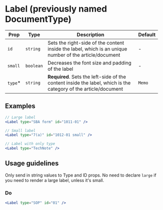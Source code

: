 # Label (previously named DocumentType)

| Prop | Type | Description | Default
| --- | --- | --- | ---
| `id` | `string` | Sets the right-side of the content inside the label, which is an unique number of the article/document | -
| `small` | `boolean` | Decreases the font size and padding of the label | -
| `type`* | `string` | **Required**. Sets the left-side of the content inside the label, which is the category of the article/document | `Memo`

## Examples

```jsx
// Large label
<Label type="SBA form" id="1011-01" />
```

```jsx
// Small label
<Label type="7(a)" id="1012-01 small" />
```

```jsx
// Label with only type
<Label type="TechNote" />
```

## Usage guidelines

Only send in string values to Type and ID props. No need to declare `large` if you need to render a large label, unless it's small.

### Do

```jsx
<Label type="SOP" id="01" />
```
